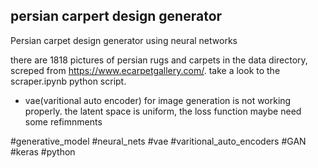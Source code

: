 ## persian carpert design generator
Persian carpet design generator using neural networks 

there are 1818 pictures of persian rugs and carpets in the data directory, screped from https://www.ecarpetgallery.com/. take a look to the scraper.ipynb python script. 

 * vae(varitional auto encoder) for image generation is not working properly. the latent space is uniform, the loss function maybe need some refimnments



#generative_model
#neural_nets
#vae #varitional_auto_encoders #GAN #keras #python
